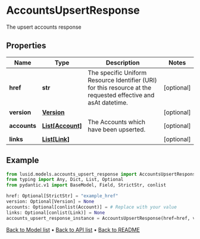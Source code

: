 # AccountsUpsertResponse

The upsert accounts response
## Properties
Name | Type | Description | Notes
------------ | ------------- | ------------- | -------------
**href** | **str** | The specific Uniform Resource Identifier (URI) for this resource at the requested effective and asAt datetime. | [optional] 
**version** | [**Version**](Version.md) |  | [optional] 
**accounts** | [**List[Account]**](Account.md) | The Accounts which have been upserted. | [optional] 
**links** | [**List[Link]**](Link.md) |  | [optional] 
## Example

```python
from lusid.models.accounts_upsert_response import AccountsUpsertResponse
from typing import Any, Dict, List, Optional
from pydantic.v1 import BaseModel, Field, StrictStr, conlist

href: Optional[StrictStr] = "example_href"
version: Optional[Version] = None
accounts: Optional[conlist(Account)] = # Replace with your value
links: Optional[conlist(Link)] = None
accounts_upsert_response_instance = AccountsUpsertResponse(href=href, version=version, accounts=accounts, links=links)

```

[Back to Model list](../README.md#documentation-for-models) &#8226; [Back to API list](../README.md#documentation-for-api-endpoints) &#8226; [Back to README](../README.md)

